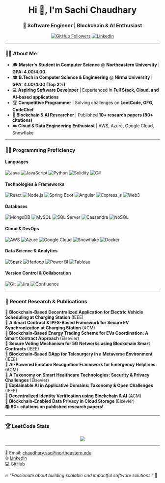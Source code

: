 <h1 align="center">Hi 👋, I'm Sachi Chaudhary</h1>
<h3 align="center">🚀 Software Engineer | Blockchain & AI Enthusiast </h3>

<p align="center">
  <a href="https://github.com/SachiChaudhary"><img src="https://img.shields.io/github/followers/SachiChaudhary?label=Follow&style=social" alt="GitHub Followers"></a>
  <a href="https://linkedin.com/in/contactsachichaudhary"><img src="https://img.shields.io/badge/LinkedIn-Connect-blue?style=social&logo=linkedin" alt="LinkedIn"></a>
</p>

---

### 👩‍🎓 **About Me**
- 🎓 **Master's Student in Computer Science** @ **Northeastern University** | **GPA: 4.00/4.00**
- 🎓 **B.Tech in Computer Science & Engineering** @ **Nirma University** | **GPA: 4.00/4.00 (Top 2%)**
- 💻 **Aspiring Software Developer** | Experienced in **Full Stack, Cloud, and AI-based applications**
- 🏆 **Competitive Programmer** | Solving challenges on **LeetCode, GFG, CodeChef**
- 🔗 **Blockchain & AI Researcher** | Published **10+ research papers (80+ citations)**
- ☁️ **Cloud & Data Engineering Enthusiast** | AWS, Azure, Google Cloud, Snowflake

---

### 🧑‍💻 **Programming Proficiency**
#### **Languages**
![Java](https://img.shields.io/badge/Java-%23ED8B00.svg?style=for-the-badge&logo=openjdk&logoColor=white)
![JavaScript](https://img.shields.io/badge/JavaScript-%23F7DF1E.svg?style=for-the-badge&logo=javascript&logoColor=black)
![Python](https://img.shields.io/badge/Python-3776AB?style=for-the-badge&logo=python&logoColor=white)
![Solidity](https://img.shields.io/badge/Solidity-%23363636.svg?style=for-the-badge&logo=solidity&logoColor=white)
![C#](https://img.shields.io/badge/C%23-%23239120.svg?style=for-the-badge&logo=csharp&logoColor=white)

#### **Technologies & Frameworks**
![React](https://img.shields.io/badge/React-%2361DAFB.svg?style=for-the-badge&logo=react&logoColor=black)
![Node.js](https://img.shields.io/badge/Node.js-339933?style=for-the-badge&logo=nodedotjs&logoColor=white)
![Spring Boot](https://img.shields.io/badge/Spring%20Boot-6DB33F?style=for-the-badge&logo=springboot&logoColor=white)
![Angular](https://img.shields.io/badge/Angular-DD0031?style=for-the-badge&logo=angular&logoColor=white)
![Express.js](https://img.shields.io/badge/Express.js-%23404d59.svg?style=for-the-badge&logo=express&logoColor=white)
![Web3](https://img.shields.io/badge/Web3-000000?style=for-the-badge&logo=web3.js&logoColor=white)

#### **Databases**
![MongoDB](https://img.shields.io/badge/MongoDB-4EA94B?style=for-the-badge&logo=mongodb&logoColor=white)
![MySQL](https://img.shields.io/badge/MySQL-4479A1?style=for-the-badge&logo=mysql&logoColor=white)
![SQL Server](https://img.shields.io/badge/SQL%20Server-CC2927?style=for-the-badge&logo=microsoftsqlserver&logoColor=white)
![Cassandra](https://img.shields.io/badge/Cassandra-1287B1?style=for-the-badge&logo=apache-cassandra&logoColor=white)
![NoSQL](https://img.shields.io/badge/NoSQL-%23F47B20.svg?style=for-the-badge&logo=nosql&logoColor=white)

#### **Cloud & DevOps**
![AWS](https://img.shields.io/badge/AWS-%23FF9900.svg?style=for-the-badge&logo=amazonaws&logoColor=white)
![Azure](https://img.shields.io/badge/Microsoft%20Azure-0078D4?style=for-the-badge&logo=microsoftazure&logoColor=white)
![Google Cloud](https://img.shields.io/badge/Google%20Cloud-4285F4?style=for-the-badge&logo=googlecloud&logoColor=white)
![Snowflake](https://img.shields.io/badge/Snowflake-29B5E8?style=for-the-badge&logo=snowflake&logoColor=white)
![Docker](https://img.shields.io/badge/Docker-2496ED?style=for-the-badge&logo=docker&logoColor=white)

#### **Data Science & Analytics**
![Spark](https://img.shields.io/badge/Apache%20Spark-E25A1C?style=for-the-badge&logo=apachespark&logoColor=white)
![Hadoop](https://img.shields.io/badge/Hadoop-66CCFF?style=for-the-badge&logo=apachehadoop&logoColor=black)
![Power BI](https://img.shields.io/badge/Power%20BI-F2C811?style=for-the-badge&logo=powerbi&logoColor=black)
![Tableau](https://img.shields.io/badge/Tableau-E97627?style=for-the-badge&logo=tableau&logoColor=white)

#### **Version Control & Collaboration**
![Git](https://img.shields.io/badge/Git-F05032?style=for-the-badge&logo=git&logoColor=white)
![Jira](https://img.shields.io/badge/Jira-0052CC?style=for-the-badge&logo=jira&logoColor=white)
![Confluence](https://img.shields.io/badge/Confluence-172B4D?style=for-the-badge&logo=confluence&logoColor=white)

---

### 📌 **Recent Research & Publications**
📄 **Blockchain-Based Decentralized Application for Electric Vehicle Scheduling at Charging Station** (IEEE)  
📄 **A Smart Contract & IPFS-Based Framework for Secure EV Synchronization at Charging Station** (ACM)  
📄 **Blockchain-Based Energy Trading Scheme for EVs Coordination: A Smart Contract Approach** (Elsevier)  
📄 **Secure Voting Mechanism for 5G Networks using Blockchain Smart Contracts** (IEEE)  
📄 **Blockchain-Based DApp for Telesurgery in a Metaverse Environment** (IEEE)  
📄 **AI-Powered Emotion Recognition Framework for Emergency Helplines** (ACM)  
📄 **A Taxonomy on Smart Healthcare Technologies: Security & Privacy Challenges** (Elsevier)  
📄 **Explainable AI in Applicative Domains: Taxonomy & Open Challenges** (IEEE)  
📄 **Decentralized Identity Verification using Blockchain & AI** (ACM)  
📄 **Blockchain-Enabled Data Privacy in Cloud Storage** (Elsevier)  
**📚 80+ citations on published research papers!**

---



### 🏆 **LeetCode Stats**
<p align="center">
  <img src="https://leetcard.jacoblin.cool/sachich?theme=dark&font=ABeeZee" />
</p>

---

📧 Email: chaudhary.sac@northeastern.edu  
🌐 [LinkedIn](https://linkedin.com/in/contactsachichaudhary)  
💻 [GitHub](https://github.com/SachiChaudhary)  

🔥 *"Passionate about building scalable and impactful software solutions."* 🚀
